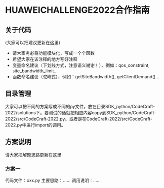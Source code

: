 # HUAWEICHALLENGE2022合作指南
## 关于代码
(大家可以把建议更新在这里)
- 请大家务必将功能模块化，写成一个个函数
- 希望大家在该注释的地方写好注释
- 变量命名建议（下划线方式，注意语义谢谢！），例如：qos_constraint, site_bandwidth_limit...
- 函数命名建议（驼峰式），例如：getSiteBandwidth(), getClientDemand()...

## 目录管理
大家可以把不同的方案写成不同的py文件，放在目录SDK_python/CodeCraft-2022/solutions下。要测试的话就把相应内容copy到SDK_python/CodeCraft-2022/src/CodeCraft-2022.py。或者是在CodeCraft-2022/src/CodeCraft-2022.py中进行import的调用。

## 方案说明
请大家把解题思路更新在这里
### 方案一
代码文件：xxx.py
主要思路：......
调用说明：......

